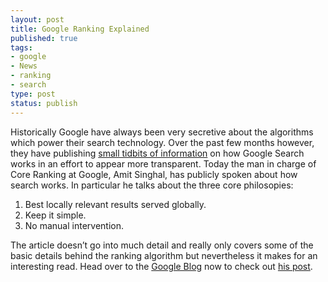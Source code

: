```yaml
--- 
layout: post
title: Google Ranking Explained
published: true
tags: 
- google
- News
- ranking
- search
type: post
status: publish
---
```

Historically Google have always been very secretive about the algorithms
which power their search technology. Over the past few months however,
they have publishing [small tidbits of information][] on how Google
Search works in an effort to appear more transparent. Today the man in
charge of Core Ranking at Google, Amit Singhal, has publicly spoken
about how search works. In particular he talks about the three core
philosopies:

1.  Best locally relevant results served globally.
2.  Keep it simple.
3.  No manual intervention.

The article doesn’t go into much detail and really only covers some of
the basic details behind the ranking algorithm but nevertheless it makes
for an interesting read. Head over to the [Google Blog][] now to check
out [his post][].

  [small tidbits of information]: http://googleblog.blogspot.com/2008/05/introduction-to-google-search-quality.html
  [Google Blog]: http://googleblog.blogspot.com/
  [his post]: http://googleblog.blogspot.com/2008/07/introduction-to-google-ranking.html